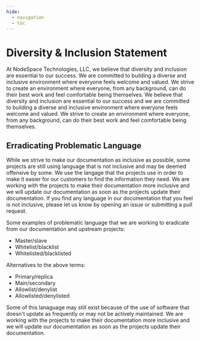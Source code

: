 ```yaml
---
hide:
  - navigation
  - toc
---
```

# Diversity & Inclusion Statement

At NodeSpace Technologies, LLC, we believe that diversity and inclusion are essential to our success. We are committed to building a diverse and inclusive environment where everyone feels welcome and valued. We strive to create an environment where everyone, from any background, can do their best work and feel comfortable being themselves. We believe that diversity and inclusion are essential to our success and we are committed to building a diverse and inclusive environment where everyone feels welcome and valued. We strive to create an environment where everyone, from any background, can do their best work and feel comfortable being themselves.

## Erradicating Problematic Language

While we strive to make our documentation as inclusive as possible, some projects are still using language that is not inclusive and may be deemed offensive by some. We use the langage that the projects use in order to make it easier for our customers to find the information they need. We are working with the projects to make their documentation more inclusive and we will update our documentation as soon as the projects update their documentation. If you find any language in our documentation that you feel is not inclusive, please let us know by opening an issue or submitting a pull request.

Some examples of problematic language that we are working to eradicate from our documentation and upstream projects: 

- Master/slave
- Whitelist/blacklist
- Whitelisted/blacklisted

Alternatives to the above terms:

- Primary/replica
- Main/secondary
- Allowlist/denylist
- Allowlisted/denylisted

Some of this lanaguage may still exist because of the use of software that doesn't update as frequently or may not be actively maintained. We are working with the projects to make their documentation more inclusive and we will update our documentation as soon as the projects update their documentation. 
